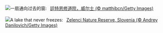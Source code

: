 ![](https://www.bing.com/th?id=OHR.GothicRuins_ZH-CN8317467997_UHD.jpg&w=1000)一扇通向过去的窗:&nbsp;&ensp;[廷特恩修道院，威尔士 (© matthibcn/Getty Images)](https://www.bing.com/th?id=OHR.GothicRuins_ZH-CN8317467997_UHD.jpg)
<br><br/>
![](https://www.bing.com/th?id=OHR.ZelenciSprings_EN-US2246293953_UHD.jpg&w=1000)A lake that never freezes:&nbsp;&ensp;[Zelenci Nature Reserve, Slovenia (© Andrey Danilovich/Getty Images)](https://www.bing.com/th?id=OHR.ZelenciSprings_EN-US2246293953_UHD.jpg)
<br><br/>
